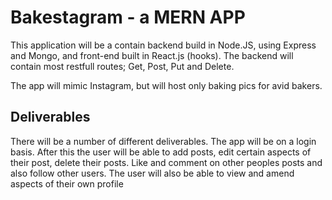 # Bakestagram - a MERN APP

This application will be a contain backend build in Node.JS, using Express and Mongo, and front-end built in React.js (hooks). The backend will contain most restfull routes; Get, Post, Put and Delete.

The app will mimic Instagram, but will host only baking pics for avid bakers.

## Deliverables

There will be a number of different deliverables. The app will be on a login basis. After this the user will be able to add posts, edit certain aspects of their post, delete their posts. Like and comment on other peoples posts and also follow other users. The user will also be able to view and amend aspects of their own profile

